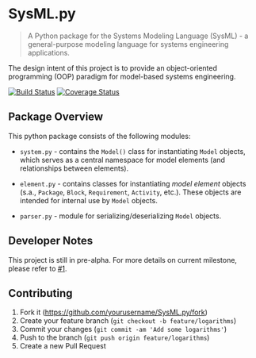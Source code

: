 # SysML.py

> A Python package for the Systems Modeling Language (SysML) - a general-purpose modeling language for systems engineering applications.

The design intent of this project is to provide an object-oriented programming (OOP) paradigm for model-based systems engineering.

[![Build Status](https://travis-ci.com/spacedecentral/SysML.py.svg?branch=dev)](https://travis-ci.com/spacedecentral/SysML.py)
[![Coverage Status](https://coveralls.io/repos/github/spacedecentral/SysML.py/badge.svg?branch=dev)](https://coveralls.io/github/spacedecentral/SysML.py?branch=dev)

## Package Overview

This python package consists of the following modules:

- `system.py` - contains the `Model()` class for instantiating `Model` objects, which serves as a central namespace for model elements (and relationships between elements).

- `element.py` - contains classes for instantiating *model element* objects (s.a., `Package`, `Block`, `Requirement`, `Activity`, etc.). These objects are intended for internal use by `Model` objects.

- `parser.py` - module for serializing/deserializing `Model` objects.

## Developer Notes

This project is still in pre-alpha. For more details on current
milestone, please refer to
[#1](https://github.com/spacedecentral/SysML.py/issues/1).

## Contributing

1. Fork it (<https://github.com/yourusername/SysML.py/fork>)
2. Create your feature branch (`git checkout -b feature/logarithms`)
3. Commit your changes (`git commit -am 'Add some logarithms'`)
4. Push to the branch (`git push origin feature/logarithms`)
5. Create a new Pull Request
